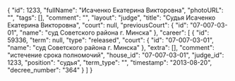 {
    "id": 1233,
    "fullName": "Исаченко Екатерина Викторовна",
    "photoURL": "",
    "tags": [],
    "comment": "",
    "layout": "judge",
    "title": "Судья Исаченко Екатерина Викторовна",
    "court": null,
    "previousCourt": {
        "id": "07-007-03-01",
        "name": "суд Советского района г. Минска"
    },
    "career": [
        {
            "id": 59336,
            "term": null,
            "type": "released",
            "court": {
                "id": "07-007-03-01",
                "name": "суд Советского района г. Минска"
            },
            "extra": [],
            "comment": "истечение срока полномочий",
            "house_id": "07-007-03-01",
            "judge_id": 1233,
            "position": "судья",
            "term_type": "",
            "timestamp": "2013-08-20",
            "decree_number": "364"
        }
    ]
}